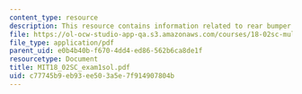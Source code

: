 ```yaml
---
content_type: resource
description: This resource contains information related to rear bumper.
file: https://ol-ocw-studio-app-qa.s3.amazonaws.com/courses/18-02sc-multivariable-calculus-fall-2010/c77745b9eb93ee503a5e7f914907804b_MIT18_02SC_exam1sol.pdf
file_type: application/pdf
parent_uid: e0b4b40b-f670-4dd4-ed86-562b6ca8de1f
resourcetype: Document
title: MIT18_02SC_exam1sol.pdf
uid: c77745b9-eb93-ee50-3a5e-7f914907804b
---
```

